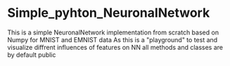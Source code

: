 # Simple_pyhton_NeuronalNetwork
This is a simple NeuronalNetwork implementation from scratch based on Numpy for MNIST and EMNIST data
As this is a "playground" to test and visualize diffrent influences of features on NN all methods and classes are by default public
